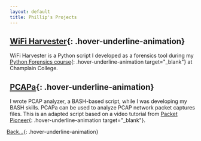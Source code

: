 ```yaml
---
layout: default
title: Phillip's Projects
---
```


## [WiFi Harvester](./wifiHarvester.md){: .hover-underline-animation}

WiFi Harvester is a Python script I developed as a forensics tool during my [Python Forensics course](https://classlist.champlain.edu/show/course/number/FOR_360){: .hover-underline-animation target="_blank"} at Champlain College.

## [PCAPa](./PCAPa.md){: .hover-underline-animation}

I wrote PCAP analyzer, a BASH-based script, while I was developing my BASH skills. PCAPa can be used to analyze PCAP network packet captures files. This is an adapted script based on a video tutorial from [Packet Pioneer](https://packetpioneer.com/about-me/){: .hover-underline-animation target="_blank"}.


<i class="fa-solid fa-backward" style="padding-right: 0.3em;margin-left: -0.9em;color: #8B0000;"></i>[Back...](./){: .hover-underline-animation}
